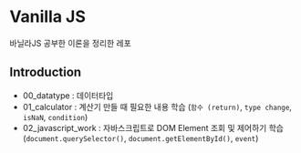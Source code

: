 # Vanilla JS

바닐라JS 공부한 이론을 정리한 레포

## Introduction

- 00_datatype : 데이터타입
- 01_calculator : 계산기 만들 때 필요한 내용 학습 (`함수 (return)`, `type change`, `isNaN`, `condition`)
- 02_javascript_work : 자바스크립트로 DOM Element 조회 및 제어하기 학습 (`document.querySelector()`, `document.getElementById()`, `event`)
